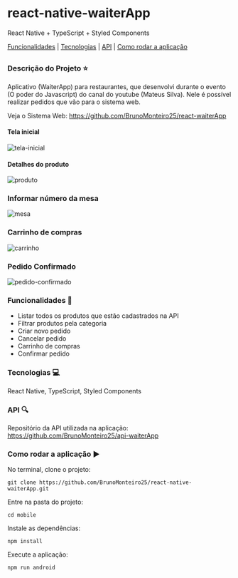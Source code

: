 # react-native-waiterApp
React Native + TypeScript + Styled Components

[Funcionalidades](#funcionalidades-checkered_flag) | [Tecnologias](#tecnologias-computer) | [API](#api-mag) | [Como rodar a aplicação](#como-rodar-a-aplicação-arrow_forward)
##

### Descrição do Projeto :star:

Aplicativo (WaiterApp) para restaurantes, que desenvolvi durante o evento (O poder do Javascript) do canal do youtube (Mateus Silva). 
Nele é possível realizar pedidos que vão para o sistema web.


Veja o Sistema Web: https://github.com/BrunoMonteiro25/react-waiterApp

#### Tela inicial

![tela-inicial](https://user-images.githubusercontent.com/98993736/203128750-f2998640-a713-4738-a9a1-3430143a96f2.png)

#### Detalhes do produto

![produto](https://user-images.githubusercontent.com/98993736/203139745-28e191ca-f9e6-441d-8816-31052b261f22.png)

### Informar número da mesa

![mesa](https://user-images.githubusercontent.com/98993736/203140636-817a2abd-ebfa-4987-9a7f-b9235d311db5.png)

### Carrinho de compras

![carrinho](https://user-images.githubusercontent.com/98993736/203141882-ecfd8a99-1484-41e8-9117-4e144d75c93a.png)

### Pedido Confirmado

![pedido-confirmado](https://user-images.githubusercontent.com/98993736/203142271-dc0f6ae0-49af-4b76-9feb-d7941cb136d1.png)


### Funcionalidades :checkered_flag:

- Listar todos os produtos que estão cadastrados na API
- Filtrar produtos pela categoria
- Criar novo pedido
- Cancelar pedido
- Carrinho de compras
- Confirmar pedido

### Tecnologias :computer:

React Native, TypeScript, Styled Components

### API :mag:

Repositório da API utilizada na aplicação: https://github.com/BrunoMonteiro25/api-waiterApp

### Como rodar a aplicação :arrow_forward:

No terminal, clone o projeto: 

```
git clone https://github.com/BrunoMonteiro25/react-native-waiterApp.git
```

Entre na pasta do projeto:  

```
cd mobile
```

Instale as dependências:

```
npm install
```

Execute a aplicação:

```
npm run android
```
